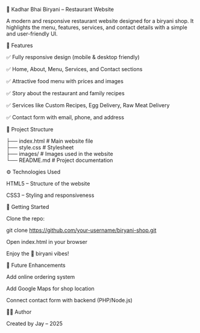 🍴 Kadhar Bhai Biryani – Restaurant Website

A modern and responsive restaurant website designed for a biryani shop.
It highlights the menu, features, services, and contact details with a simple and user-friendly UI.

🌟 Features

✅ Fully responsive design (mobile & desktop friendly)

✅ Home, About, Menu, Services, and Contact sections

✅ Attractive food menu with prices and images

✅ Story about the restaurant and family recipes

✅ Services like Custom Recipes, Egg Delivery, Raw Meat Delivery

✅ Contact form with email, phone, and address

📂 Project Structure

├── index.html       # Main website file  
├── style.css        # Stylesheet  
├── images/          # Images used in the website  
└── README.md        # Project documentation  


⚙️ Technologies Used

HTML5 – Structure of the website

CSS3 – Styling and responsiveness

🚀 Getting Started

Clone the repo:

git clone https://github.com/your-username/biryani-shop.git


Open index.html in your browser

Enjoy the 🍛 biryani vibes!

📌 Future Enhancements

Add online ordering system

Add Google Maps for shop location

Connect contact form with backend (PHP/Node.js)

👨‍💻 Author

Created by Jay – 2025
